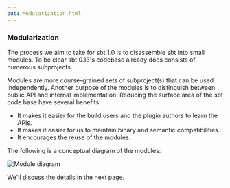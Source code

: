 ```yaml
---
out: Modularization.html
---
```


### Modularization

The process we aim to take for sbt 1.0 is to disassemble sbt into small modules.
To be clear sbt 0.13's codebase already does consists of numerous subprojects.

Modules are more course-grained sets of subproject(s) that can be used independently.
Another purpose of the modules is to distinguish between public API and internal implementation.
Reducing the surface area of the sbt code base have several benefits:

- It makes it easier for the build users and the plugin authors to learn the APIs.
- It makes it easier for us to maintain binary and semantic compatibilities.
- It encourages the reuse of the modules.

The following is a conceptual diagram of the modules:

![Module diagram](files/module-diagram.png)

We'll discuss the details in the next page.
